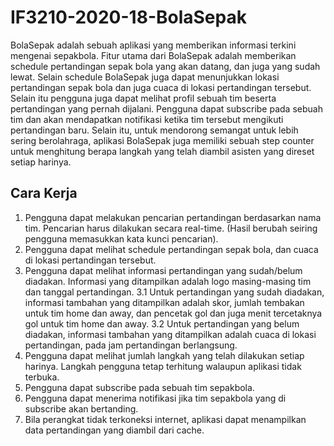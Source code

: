 # IF3210-2020-18-BolaSepak

<div>
BolaSepak adalah sebuah aplikasi yang memberikan informasi terkini mengenai sepakbola. Fitur utama dari BolaSepak adalah memberikan schedule pertandingan sepak bola yang akan datang, dan juga yang sudah lewat. Selain schedule BolaSepak juga dapat menunjukkan lokasi pertandingan sepak bola dan juga cuaca di lokasi pertandingan tersebut. Selain itu pengguna juga dapat melihat profil sebuah tim beserta pertandingan yang pernah dijalani. Pengguna dapat subscribe pada sebuah tim dan akan mendapatkan notifikasi ketika tim tersebut mengikuti pertandingan baru. Selain itu, untuk mendorong semangat untuk lebih sering berolahraga, aplikasi BolaSepak juga memiliki sebuah step counter untuk menghitung berapa langkah yang telah diambil asisten yang direset setiap harinya.
</div>

## Cara Kerja 
1. Pengguna dapat melakukan pencarian pertandingan berdasarkan nama tim.
Pencarian harus dilakukan secara real-time. (Hasil berubah seiring pengguna
memasukkan kata kunci pencarian).
2. Pengguna dapat melihat schedule pertandingan sepak bola, dan cuaca di lokasi
pertandingan tersebut.
3. Pengguna dapat melihat informasi pertandingan yang sudah/belum diadakan.
Informasi yang ditampilkan adalah logo masing-masing tim dan tanggal
pertandingan.
3.1 Untuk pertandingan yang sudah diadakan, informasi tambahan yang
ditampilkan adalah skor, jumlah tembakan untuk tim home dan away, dan
pencetak gol dan juga menit tercetaknya gol untuk tim home dan away.
3.2 Untuk pertandingan yang belum diadakan, informasi tambahan yang
ditampilkan adalah cuaca di lokasi pertandingan, pada jam pertandingan
berlangsung.
4. Pengguna dapat melihat jumlah langkah yang telah dilakukan setiap harinya.
Langkah pengguna tetap terhitung walaupun aplikasi tidak terbuka. 
5. Pengguna dapat subscribe pada sebuah tim sepakbola.
6. Pengguna dapat menerima notifikasi jika tim sepakbola yang di subscribe akan
bertanding.
7. Bila perangkat tidak terkoneksi internet, aplikasi dapat menampilkan data
pertandingan yang diambil dari cache.

